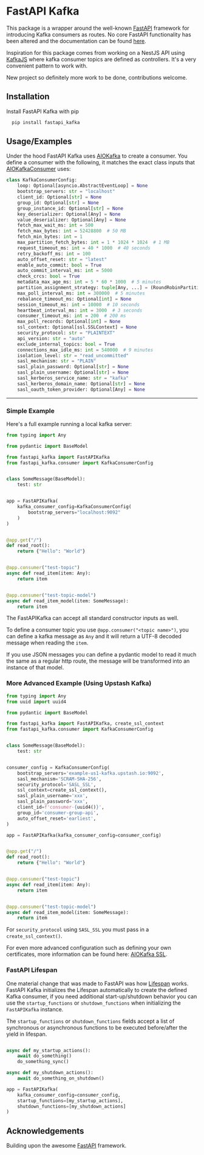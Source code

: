 # FastAPI Kafka

This package is a wrapper around the well-known [FastAPI](https://pypi.org/project/fastapi/) framework for introducing Kafka consumers as routes. No core FastAPI functionality has been altered and the documentation can be found [here](https://fastapi.tiangolo.com/).

Inspiration for this package comes from working on a NestJS API using [KafkaJS](https://docs.nestjs.com/microservices/kafka) where kafka consumer topics are defined as controllers. It's a very convenient pattern to work with.

New project so definitely more work to be done, contributions welcome.


## Installation

Install FastAPI Kafka with pip

```bash
  pip install fastapi_kafka
```
    
## Usage/Examples

Under the hood FastAPI Kafka uses [AIOKafka](https://github.com/aio-libs/aiokafka) to create a consumer. You define a consumer with the following, it matches the exact class inputs that [AIOKafkaConsumer](https://aiokafka.readthedocs.io/en/stable/api.html#aiokafka.AIOKafkaConsumer) uses:

```python
class KafkaConsumerConfig:
    loop: Optional[asyncio.AbstractEventLoop] = None
    bootstrap_servers: str = "localhost"
    client_id: Optional[str] = None
    group_id: Optional[str] = None
    group_instance_id: Optional[str] = None
    key_deserializer: Optional[Any] = None
    value_deserializer: Optional[Any] = None
    fetch_max_wait_ms: int = 500
    fetch_max_bytes: int = 52428800  # 50 MB
    fetch_min_bytes: int = 1
    max_partition_fetch_bytes: int = 1 * 1024 * 1024  # 1 MB
    request_timeout_ms: int = 40 * 1000  # 40 seconds
    retry_backoff_ms: int = 100
    auto_offset_reset: str = "latest"
    enable_auto_commit: bool = True
    auto_commit_interval_ms: int = 5000
    check_crcs: bool = True
    metadata_max_age_ms: int = 5 * 60 * 1000  # 5 minutes
    partition_assignment_strategy: tuple[Any, ...] = (RoundRobinPartitionAssignor,)
    max_poll_interval_ms: int = 300000  # 5 minutes
    rebalance_timeout_ms: Optional[int] = None
    session_timeout_ms: int = 10000  # 10 seconds
    heartbeat_interval_ms: int = 3000  # 3 seconds
    consumer_timeout_ms: int = 200  # 200 ms
    max_poll_records: Optional[int] = None
    ssl_context: Optional[ssl.SSLContext] = None
    security_protocol: str = "PLAINTEXT"
    api_version: str = "auto"
    exclude_internal_topics: bool = True
    connections_max_idle_ms: int = 540000  # 9 minutes
    isolation_level: str = "read_uncommitted"
    sasl_mechanism: str = "PLAIN"
    sasl_plain_password: Optional[str] = None
    sasl_plain_username: Optional[str] = None
    sasl_kerberos_service_name: str = "kafka"
    sasl_kerberos_domain_name: Optional[str] = None
    sasl_oauth_token_provider: Optional[Any] = None
```

---
### Simple Example

Here's a full example running a local kafka server:
```python
from typing import Any

from pydantic import BaseModel

from fastapi_kafka import FastAPIKafka
from fastapi_kafka.consumer import KafkaConsumerConfig


class SomeMessage(BaseModel):
    test: str


app = FastAPIKafka(
    kafka_consumer_config=KafkaConsumerConfig(
        bootstrap_servers="localhost:9092"
    )
)


@app.get("/")
def read_root():
    return {"Hello": "World"}


@app.consumer("test-topic")
async def read_item(item: Any):
    return item


@app.consumer("test-topic-model")
async def read_item_model(item: SomeMessage):
    return item
```

The FastAPIKafka can accept all standard constructor inputs as well.

To define a consumer topic you use `@app.consumer("<topic name>")`, you can define a kafka message as `Any` and it will return a UTF-8 decoded message when reading the `item`. 

If you use JSON messages you can define a pydantic model to read it much the same as a regular http route, the message will be transformed into an instance of that model.


### More Advanced Example (Using Upstash Kafka)
```python
from typing import Any
from uuid import uuid4

from pydantic import BaseModel

from fastapi_kafka import FastAPIKafka, create_ssl_context
from fastapi_kafka.consumer import KafkaConsumerConfig


class SomeMessage(BaseModel):
    test: str


consumer_config = KafkaConsumerConfig(
    bootstrap_servers='example-us1-kafka.upstash.io:9092',
    sasl_mechanism='SCRAM-SHA-256',
    security_protocol='SASL_SSL',
    ssl_context=create_ssl_context(),
    sasl_plain_username='xxx',
    sasl_plain_password='xxx',
    client_id=f'consumer-{uuid4()}',
    group_id='consumer-group-api',
    auto_offset_reset='earliest',
)

app = FastAPIKafka(kafka_consumer_config=consumer_config)


@app.get("/")
def read_root():
    return {"Hello": "World"}


@app.consumer("test-topic")
async def read_item(item: Any):
    return item


@app.consumer("test-topic-model")
async def read_item_model(item: SomeMessage):
    return item

```

For `security_protocol` using `SASL_SSL` you must pass in a `create_ssl_context()`.

For even more advanced configuration such as defining your own certificates, more information can be found here: [AIOKafka SSL](https://aiokafka.readthedocs.io/en/stable/examples/ssl_consume_produce.html).

### FastAPI Lifespan

One material change that was made to FastAPI was how [Lifespan](https://fastapi.tiangolo.com/advanced/events/?h=lifespan) works. FastAPI Kafka initializes the Lifespan automatically to create the defined Kafka consumer, if you need additional start-up/shutdown behavior you can use the `startup_functions` or `shutdown_functions` when initializing the `FastAPIKafka` instance.

The `startup_functions` or `shutdown_functions` fields accept a list of synchronous or asynchronous functions to be executed before/after the yield in lifespan.

```python

async def my_startup_actions():
    await do_something()
    do_something_sync()

async def my_shutdown_actions():
    await do_something_on_shutdown()

app = FastAPIKafka(
    kafka_consumer_config=consumer_config,
    startup_functions=[my_startup_actions],
    shutdown_functions=[my_shutdown_actions]
)
```
## Acknowledgements

 Building upon the awesome [FastAPI](https://pypi.org/project/fastapi/) framework.
